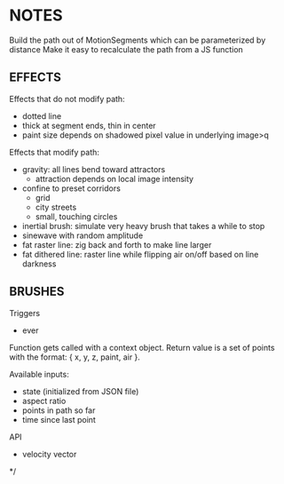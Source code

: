 # NOTES

Build the path out of MotionSegments which can be parameterized by distance
Make it easy to recalculate the path from a JS function

## EFFECTS

Effects that do not modify path:
  * dotted line
  * thick at segment ends, thin in center
  * paint size depends on shadowed pixel value in underlying image>q

Effects that modify path:
  * gravity: all lines bend toward attractors
    - attraction depends on local image intensity
  * confine to preset corridors
    - grid
    - city streets
    - small, touching circles
  * inertial brush: simulate very heavy brush that takes a while to stop
  * sinewave with random amplitude
  * fat raster line: zig back and forth to make line larger
  * fat dithered line: raster line while flipping air on/off based on line darkness

## BRUSHES

Triggers
  * ever

Function gets called with a context object. Return value is a set of points with the format: { x, y, z, paint, air }. 

Available inputs:
  * state (initialized from JSON file)
  * aspect ratio
  * points in path so far
  * time since last point

API
  * velocity vector

*/